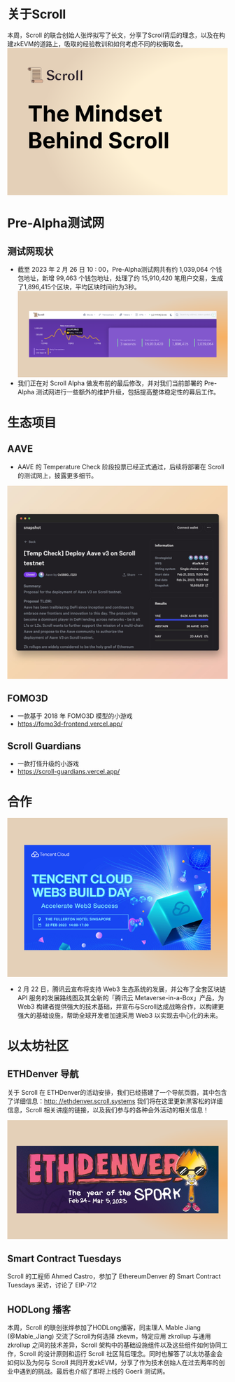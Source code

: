 
# 关于Scroll

本周，Scroll 的联合创始人张烨拟写了长文，分享了Scroll背后的理念，以及在构建zkEVM的道路上，吸取的经验教训和如何考虑不同的权衡取舍。
![Mindset](img/4-0.png)


# Pre-Alpha测试网

## 测试网现状

- 截至 2023 年 2 月 26 日 10 : 00，Pre-Alpha测试网共有约 1,039,064 个钱包地址，新增 99,463 个钱包地址，处理了约 15,910,420 笔用户交易，生成了1,896,415个区块，平均区块时间约为3秒。
![Testnet](img/4-2.png)
- 我们正在对 Scroll Alpha 做发布前的最后修改，并对我们当前部署的 Pre-Alpha 测试网进行一些额外的维护升级，包括提高整体稳定性的幕后工作。



# 生态项目

## AAVE

- AAVE 的 Temperature Check 阶段投票已经正式通过，后续将部署在 Scroll 的测试网上，披露更多细节。

![AAVE](img/4-3.png)

## FOMO3D
- 一款基于 2018 年 FOMO3D 模型的小游戏
- https://fomo3d-frontend.vercel.app/

## Scroll Guardians
- 一款打怪升级的小游戏
- https://scroll-guardians.vercel.app/



# 合作
![Testnet](img/4-1.png)
- 2 月 22 日，腾讯云宣布将支持 Web3 生态系统的发展，并公布了全套区块链 API 服务的发展路线图及其全新的「腾讯云 Metaverse-in-a-Box」产品，为 Web3 构建者提供强大的技术基础，并宣布与Scroll达成战略合作，以构建更强大的基础设施，帮助全球开发者加速采用 Web3 以实现去中心化的未来。



# 以太坊社区

## ETHDenver 导航

关于 Scroll 在 ETHDenver的活动安排，我们已经搭建了一个导航页面，其中包含了详细信息：[http: //ethdenver.scroll.systems](https://t.co/xFxFsO8HE2) 我们将在这里更新黑客松的详细信息，Scroll 相关讲座的链接，以及我们参与的各种会外活动的相关信息！

![ETHDenver](img/4-4.png)


## Smart Contract Tuesdays

Scroll 的工程师 Ahmed Castro，参加了 EthereumDenver 的 Smart Contract Tuesdays 采访，讨论了 EIP-712 


## HODLong 播客

本周，Scroll 的联创张烨参加了HODLong播客，同主理人 Mable Jiang (@Mable_Jiang) 交流了Scroll为何选择 zkevm，特定应用 zkrollup 与通用 zkrollup 之间的技术差异，Scroll 架构中的基础设施组件以及这些组件如何协同工作，Scroll 的设计原则和运行 Scroll 社区背后理念。同时也解答了以太坊基金会如何以及为何与 Scroll 共同开发zkEVM，分享了作为技术创始人在过去两年的创业中遇到的挑战。最后也介绍了即将上线的 Goerli 测试网。

